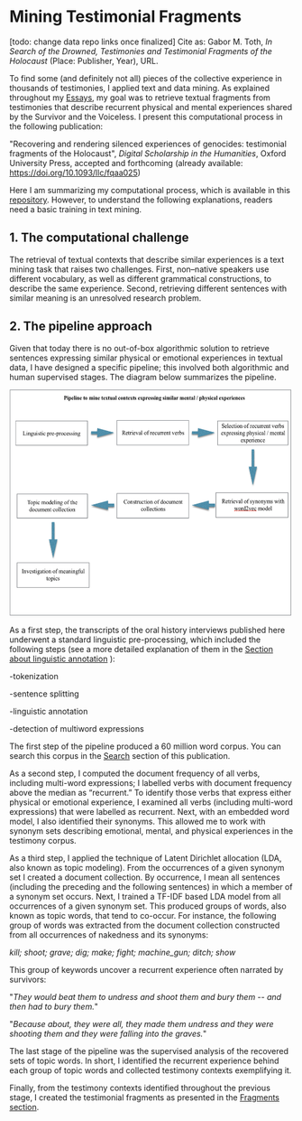 # Mining Testimonial Fragments


[todo: change data repo links once finalized]
Cite as: Gabor M. Toth, <i>In Search of the Drowned, Testimonies and Testimonial Fragments of the Holocaust</i> (Place: Publisher, Year), URL.

To find some (and definitely not all) pieces of the collective experience in thousands of testimonies, I applied text and data mining. As explained throughout my [Essays](/essays), my goal was to retrieve textual fragments from testimonies that describe recurrent physical and mental experiences shared by the Survivor and the Voiceless. I present this computational process in the following publication:

"Recovering and rendering silenced experiences of genocides: testimonial fragments of the Holocaust", <i>Digital Scholarship in the Humanities</i>, Oxford University Press, accepted and forthcoming (already available: https://doi.org/10.1093/llc/fqaa025)

Here I am summarizing my computational process, which is available in this <a href="https://github.com/toth12/mining_testimonial_fragments_of_the_holocaust/" target="_blank">repository</a>.  However, to understand the following explanations, readers need a basic training in text mining.

<h2>1. The computational challenge</h2>

The retrieval of textual contexts that describe similar experiences is a text mining task that raises two challenges. First, non–native speakers use different vocabulary, as well as different grammatical constructions, to describe the same experience. Second, retrieving different sentences with similar meaning is an unresolved research problem.

<h2>2. The pipeline approach</h2>

Given that today there is no out-of-box algorithmic solution to retrieve sentences expressing similar physical or emotional experiences in textual data, I have designed a specific pipeline; this involved both algorithmic and human supervised stages. The diagram below summarizes the pipeline.

<img src="ImagesMethodsMiningFragments/pipeline.png" style="width:500px;height:400px;">



As a first step, the transcripts of the oral history interviews published here underwent a standard linguistic pre-processing, which included the following steps (see a more detailed explanation of them in the [Section about linguistic annotation](MethodsLinguisticAnnotation) ):

-tokenization

-sentence splitting

-linguistic annotation

-detection of multiword expressions 

The first step of the pipeline produced a 60 million word corpus. You can search this corpus in the [Search](/search) section of this publication.

As a second step, I computed the document frequency of all verbs, including multi-word expressions; I labelled verbs with document frequency above the median as “recurrent.” To identify those verbs that express either physical or emotional experience, I examined all verbs (including multi-word expressions) that were labelled as recurrent. Next, with an embedded word model, I also identified their synonyms. This allowed me to work with synonym sets describing emotional, mental, and physical experiences in the testimony corpus.

As a third step, I applied the technique of Latent Dirichlet allocation (LDA, also known as topic modeling). From the occurrences of a given synonym set I created a document collection. By occurrence, I mean all sentences (including the preceding and the following sentences) in which a member of a synonym set occurs. Next, I trained a TF-IDF based LDA model from all occurrences of a given synonym set. This produced groups of words, also known as topic words, that tend to co-occur. For instance, the following group of words was extracted from the document collection constructed from all occurrences of nakedness and its synonyms:

<i>kill; shoot; grave; dig; make; fight; machine_gun; ditch; show</i>

This group of keywords uncover a recurrent experience often narrated by survivors:

"<i>They would beat them to undress and shoot them and bury them -- and then had to bury them.</i>"

"<i>Because about, they were all, they made them undress and they were shooting them and they were falling into the graves.</i>"

The last stage of the pipeline was the supervised analysis of the recovered sets of topic words. In short, I identified the recurrent experience behind each group of topic words and collected testimony contexts exemplifying it. 

Finally, from the testimony contexts identified throughout the previous stage, I created the testimonial fragments as presented in the [Fragments section](/tree).
